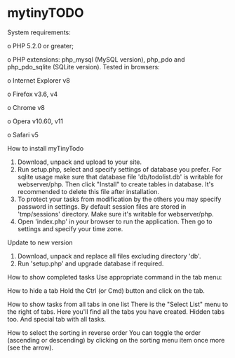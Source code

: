 # mytinyTODO

System requirements: 

o	PHP 5.2.0 or greater;

o	PHP extensions: php_mysql (MySQL version), php_pdo and php_pdo_sqlite (SQLite version).
Tested in browsers:

o	Internet Explorer v8

o	Firefox v3.6, v4

o	Chrome v8

o	Opera v10.60, v11

o	Safari v5


How to install myTinyTodo
1.	Download, unpack and upload to your site.
2.	Run setup.php, select and specify settings of database you prefer. For sqlite usage make sure that database file 'db/todolist.db' is writable for webserver/php.
Then click "Install" to create tables in database. It's recommended to delete this file after installation.
3.	To protect your tasks from modification by the others you may specify password in settings.
By default session files are stored in 'tmp/sessions' directory. Make sure it's writable for webserver/php.
4.	Open 'index.php' in your browser to run the application. Then go to settings and specify your time zone.


Update to new version
1.	Download, unpack and replace all files excluding directory 'db'.
2.	Run 'setup.php' and upgrade database if required.



How to show completed tasks
Use appropriate command in the tab menu:
  

How to hide a tab
Hold the Ctrl (or Cmd) button and click on the tab.


How to show tasks from all tabs in one list
There is the "Select List" menu to the right of tabs. Here you'll find all the tabs you have created. Hidden tabs too. And special tab with all tasks.
  

How to select the sorting in reverse order
You can toggle the order (ascending or descending) by clicking on the sorting menu item once more (see the arrow).

